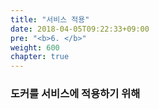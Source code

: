 ```yaml
---
title: "서비스 적용"
date: 2018-04-05T09:22:33+09:00
pre: "<b>6. </b>"
weight: 600
chapter: true
---
```


### 도커를 서비스에 적용하기 위해
